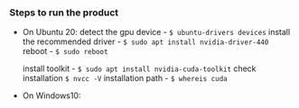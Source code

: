 ### Steps to run the product
- On Ubuntu 20:
    detect the gpu device - `$ ubuntu-drivers devices`
    install the recommended driver - `$ sudo apt install nvidia-driver-440`
    reboot - `$ sudo reboot`

    install toolkit - `$ sudo apt install nvidia-cuda-toolkit`
    check installation `$ nvcc -V`
    installation path - `$ whereis cuda`

- On Windows10: